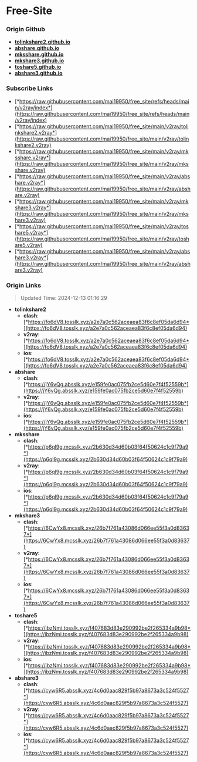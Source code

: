# Free-Site

### Origin Github

- [**tolinkshare2.github.io**](https://github.com/tolinkshare2/tolinkshare2.github.io)
- [**abshare.github.io**](https://github.com/abshare/abshare.github.io)
- [**mksshare.github.io**](https://github.com/mksshare/mksshare.github.io)
- [**mkshare3.github.io**](https://github.com/mkshare3/mkshare3.github.io)
- [**toshare5.github.io**](https://github.com/toshare5/toshare5.github.io)
- [**abshare3.github.io**](https://github.com/abshare3/abshare3.github.io)

### Subscribe Links

- [*https://raw.githubusercontent.com/mai19950/free_site/refs/heads/main/v2ray/index*](https://raw.githubusercontent.com/mai19950/free_site/refs/heads/main/v2ray/index)
- [*https://raw.githubusercontent.com/mai19950/free_site/main/v2ray/tolinkshare2.v2ray*](https://raw.githubusercontent.com/mai19950/free_site/main/v2ray/tolinkshare2.v2ray)
- [*https://raw.githubusercontent.com/mai19950/free_site/main/v2ray/mksshare.v2ray*](https://raw.githubusercontent.com/mai19950/free_site/main/v2ray/mksshare.v2ray)
- [*https://raw.githubusercontent.com/mai19950/free_site/main/v2ray/abshare.v2ray*](https://raw.githubusercontent.com/mai19950/free_site/main/v2ray/abshare.v2ray)
- [*https://raw.githubusercontent.com/mai19950/free_site/main/v2ray/mkshare3.v2ray*](https://raw.githubusercontent.com/mai19950/free_site/main/v2ray/mkshare3.v2ray)
- [*https://raw.githubusercontent.com/mai19950/free_site/main/v2ray/toshare5.v2ray*](https://raw.githubusercontent.com/mai19950/free_site/main/v2ray/toshare5.v2ray)
- [*https://raw.githubusercontent.com/mai19950/free_site/main/v2ray/abshare3.v2ray*](https://raw.githubusercontent.com/mai19950/free_site/main/v2ray/abshare3.v2ray)

### Origin Links

> Updated Time: 2024-12-13 01:16:29

- **tolinkshare2**
  - **clash**: [*https://fo6dV8.tosslk.xyz/a2e7a0c562aceaea83f6c8ef05da6d94*](https://fo6dV8.tosslk.xyz/a2e7a0c562aceaea83f6c8ef05da6d94)
  - **v2ray**: [*https://fo6dV8.tosslk.xyz/a2e7a0c562aceaea83f6c8ef05da6d94*](https://fo6dV8.tosslk.xyz/a2e7a0c562aceaea83f6c8ef05da6d94)
  - **ios**: [*https://fo6dV8.tosslk.xyz/a2e7a0c562aceaea83f6c8ef05da6d94*](https://fo6dV8.tosslk.xyz/a2e7a0c562aceaea83f6c8ef05da6d94)
- **abshare**
  - **clash**: [*https://jY6vQg.absslk.xyz/e159fe0ac075fb2ce5d60e7f4f52559b*](https://jY6vQg.absslk.xyz/e159fe0ac075fb2ce5d60e7f4f52559b)
  - **v2ray**: [*https://jY6vQg.absslk.xyz/e159fe0ac075fb2ce5d60e7f4f52559b*](https://jY6vQg.absslk.xyz/e159fe0ac075fb2ce5d60e7f4f52559b)
  - **ios**: [*https://jY6vQg.absslk.xyz/e159fe0ac075fb2ce5d60e7f4f52559b*](https://jY6vQg.absslk.xyz/e159fe0ac075fb2ce5d60e7f4f52559b)
- **mksshare**
  - **clash**: [*https://p6ql9g.mcsslk.xyz/2b630d34d60b03f64f50624c1c9f79a9*](https://p6ql9g.mcsslk.xyz/2b630d34d60b03f64f50624c1c9f79a9)
  - **v2ray**: [*https://p6ql9g.mcsslk.xyz/2b630d34d60b03f64f50624c1c9f79a9*](https://p6ql9g.mcsslk.xyz/2b630d34d60b03f64f50624c1c9f79a9)
  - **ios**: [*https://p6ql9g.mcsslk.xyz/2b630d34d60b03f64f50624c1c9f79a9*](https://p6ql9g.mcsslk.xyz/2b630d34d60b03f64f50624c1c9f79a9)
- **mkshare3**
  - **clash**: [*https://6CwYx8.mcsslk.xyz/26b7f761a43086d066ee55f3a0d83637*](https://6CwYx8.mcsslk.xyz/26b7f761a43086d066ee55f3a0d83637)
  - **v2ray**: [*https://6CwYx8.mcsslk.xyz/26b7f761a43086d066ee55f3a0d83637*](https://6CwYx8.mcsslk.xyz/26b7f761a43086d066ee55f3a0d83637)
  - **ios**: [*https://6CwYx8.mcsslk.xyz/26b7f761a43086d066ee55f3a0d83637*](https://6CwYx8.mcsslk.xyz/26b7f761a43086d066ee55f3a0d83637)
- **toshare5**
  - **clash**: [*https://ibzNmi.tosslk.xyz/f407683d83e290992be2f265334a9b98*](https://ibzNmi.tosslk.xyz/f407683d83e290992be2f265334a9b98)
  - **v2ray**: [*https://ibzNmi.tosslk.xyz/f407683d83e290992be2f265334a9b98*](https://ibzNmi.tosslk.xyz/f407683d83e290992be2f265334a9b98)
  - **ios**: [*https://ibzNmi.tosslk.xyz/f407683d83e290992be2f265334a9b98*](https://ibzNmi.tosslk.xyz/f407683d83e290992be2f265334a9b98)
- **abshare3**
  - **clash**: [*https://cyw6R5.absslk.xyz/4c6d0aac829f5b97a8673a3c524f5527*](https://cyw6R5.absslk.xyz/4c6d0aac829f5b97a8673a3c524f5527)
  - **v2ray**: [*https://cyw6R5.absslk.xyz/4c6d0aac829f5b97a8673a3c524f5527*](https://cyw6R5.absslk.xyz/4c6d0aac829f5b97a8673a3c524f5527)
  - **ios**: [*https://cyw6R5.absslk.xyz/4c6d0aac829f5b97a8673a3c524f5527*](https://cyw6R5.absslk.xyz/4c6d0aac829f5b97a8673a3c524f5527)
